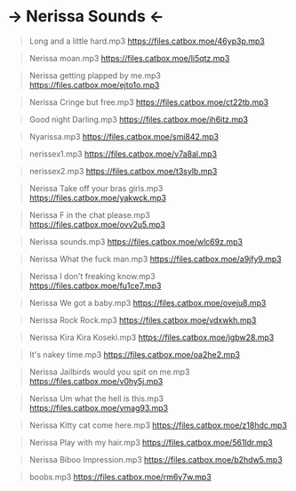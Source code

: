 # -> Nerissa Sounds <-
> Long and a little hard.mp3
https://files.catbox.moe/46yp3p.mp3

> Nerissa moan.mp3
https://files.catbox.moe/li5qtz.mp3

> Nerissa getting plapped by me.mp3
https://files.catbox.moe/ejto1o.mp3

> Nerissa Cringe but free.mp3
https://files.catbox.moe/ct22tb.mp3

> Good night Darling.mp3
https://files.catbox.moe/ih6itz.mp3

> Nyarissa.mp3
https://files.catbox.moe/smi842.mp3

> nerissex1.mp3
https://files.catbox.moe/v7a8al.mp3

> nerissex2.mp3
https://files.catbox.moe/t3sylb.mp3

> Nerissa Take off your bras girls.mp3
https://files.catbox.moe/yakwck.mp3

> Nerissa F in the chat please.mp3
https://files.catbox.moe/ovv2u5.mp3

> Nerissa sounds.mp3
https://files.catbox.moe/wlc69z.mp3

> Nerissa What the fuck man.mp3
https://files.catbox.moe/a9jfy9.mp3

> Nerissa I don't freaking know.mp3
https://files.catbox.moe/fu1ce7.mp3

> Nerissa We got a baby.mp3
https://files.catbox.moe/oveju8.mp3

> Nerissa Rock Rock.mp3
https://files.catbox.moe/vdxwkh.mp3

> Nerissa Kira Kira Koseki.mp3
https://files.catbox.moe/jgbw28.mp3

> It's nakey time.mp3
https://files.catbox.moe/oa2he2.mp3

> Nerissa Jailbirds would you spit on me.mp3
https://files.catbox.moe/v0hy5j.mp3

> Nerissa Um what the hell is this.mp3
https://files.catbox.moe/vmag93.mp3

> Nerissa Kitty cat come here.mp3
https://files.catbox.moe/z18hdc.mp3

> Nerissa Play with my hair.mp3
https://files.catbox.moe/561ldr.mp3

> Nerissa Biboo Impression.mp3
https://files.catbox.moe/b2hdw5.mp3

> boobs.mp3
https://files.catbox.moe/rm6y7w.mp3